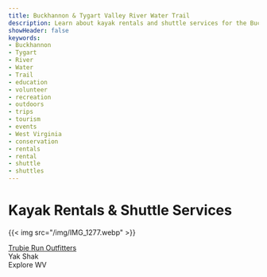```yaml
---
title: Buckhannon & Tygart Valley River Water Trail
description: Learn about kayak rentals and shuttle services for the Buckhannon & Tygart Valley River Water Trail.
showHeader: false
keywords:
- Buckhannon
- Tygart
- River
- Water
- Trail
- education
- volunteer
- recreation
- outdoors
- trips
- tourism
- events
- West Virginia
- conservation
- rentals
- rental
- shuttle
- shuttles
---
```


# Kayak Rentals & Shuttle Services

{{< img src="/img/IMG_1277.webp" >}}

[Trubie Run Outfitters](https://www.facebook.com/profile.php/?id=100094215428220)  
Yak Shak  
Explore WV
